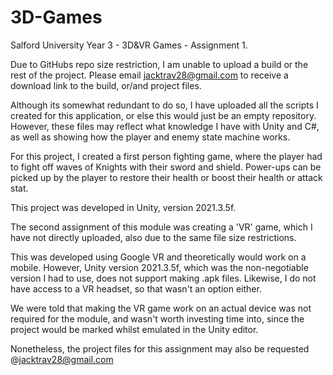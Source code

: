 # 3D-Games
Salford University Year 3 - 3D&amp;VR Games - Assignment 1. 

Due to GitHubs repo size restriction, I am unable to upload a build or the rest of the project. Please email jacktrav28@gmail.com to receive a download link to the build, or/and project files. 

Although its somewhat redundant to do so, I have uploaded all the scripts I created for this application, or else this would just be an empty repository. However, these files may reflect what knowledge I have with Unity and C#, as well as showing how the player and enemy state machine works.

For this project, I created a first person fighting game, where the player had to fight off waves of Knights with their sword and shield. Power-ups can be picked up by the player to restore their health or boost their health or attack stat. 

This project was developed in Unity, version 2021.3.5f.



The second assignment of this module was creating a 'VR' game, which I have not directly uploaded, also due to the same file size restrictions.

This was developed using Google VR and theoretically would work on a mobile. However, Unity version 2021.3.5f, which was the non-negotiable version I had to use, does not support making .apk files. Likewise, I do not have access to a VR headset, so that wasn't an option either.

We were told that making the VR game work on an actual device was not required for the module, and wasn't worth investing time into, since the project would be marked whilst emulated in the Unity editor. 

Nonetheless, the project files for this assignment may also be requested @jacktrav28@gmail.com
